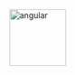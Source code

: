 <img src="https://github.com/srojas091/angular-listar-productos/blob/master/src/assets/images/angular.png" alt="angular" width="100" height="100">

